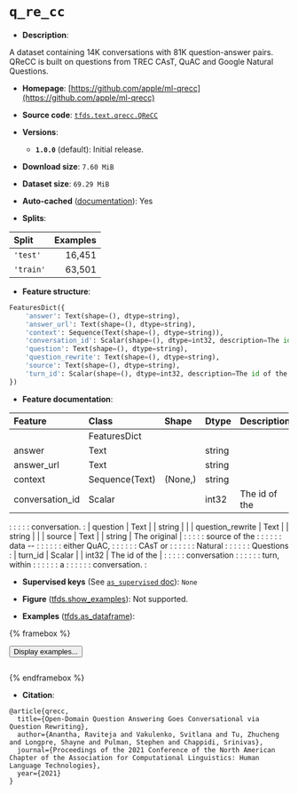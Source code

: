 <div itemscope itemtype="http://schema.org/Dataset">
  <div itemscope itemprop="includedInDataCatalog" itemtype="http://schema.org/DataCatalog">
    <meta itemprop="name" content="TensorFlow Datasets" />
  </div>
  <meta itemprop="name" content="q_re_cc" />
  <meta itemprop="description" content="A dataset containing 14K conversations with 81K question-answer pairs. QReCC is built on questions from TREC CAsT, QuAC and Google Natural Questions.&#10;&#10;To use this dataset:&#10;&#10;```python&#10;import tensorflow_datasets as tfds&#10;&#10;ds = tfds.load(&#x27;q_re_cc&#x27;, split=&#x27;train&#x27;)&#10;for ex in ds.take(4):&#10;  print(ex)&#10;```&#10;&#10;See [the guide](https://www.tensorflow.org/datasets/overview) for more&#10;informations on [tensorflow_datasets](https://www.tensorflow.org/datasets).&#10;&#10;" />
  <meta itemprop="url" content="https://www.tensorflow.org/datasets/catalog/q_re_cc" />
  <meta itemprop="sameAs" content="https://github.com/apple/ml-qrecc" />
  <meta itemprop="citation" content="@article{qrecc,&#10;  title={Open-Domain Question Answering Goes Conversational via Question Rewriting},&#10;  author={Anantha, Raviteja and Vakulenko, Svitlana and Tu, Zhucheng and Longpre, Shayne and Pulman, Stephen and Chappidi, Srinivas},&#10;  journal={Proceedings of the 2021 Conference of the North American Chapter of the Association for Computational Linguistics: Human Language Technologies},&#10;  year={2021}&#10;}" />
</div>

# `q_re_cc`


*   **Description**:

A dataset containing 14K conversations with 81K question-answer pairs. QReCC is
built on questions from TREC CAsT, QuAC and Google Natural Questions.

*   **Homepage**:
    [https://github.com/apple/ml-qrecc](https://github.com/apple/ml-qrecc)

*   **Source code**:
    [`tfds.text.qrecc.QReCC`](https://github.com/tensorflow/datasets/tree/master/tensorflow_datasets/text/qrecc/qrecc.py)

*   **Versions**:

    *   **`1.0.0`** (default): Initial release.

*   **Download size**: `7.60 MiB`

*   **Dataset size**: `69.29 MiB`

*   **Auto-cached**
    ([documentation](https://www.tensorflow.org/datasets/performances#auto-caching)):
    Yes

*   **Splits**:

Split     | Examples
:-------- | -------:
`'test'`  | 16,451
`'train'` | 63,501

*   **Feature structure**:

```python
FeaturesDict({
    'answer': Text(shape=(), dtype=string),
    'answer_url': Text(shape=(), dtype=string),
    'context': Sequence(Text(shape=(), dtype=string)),
    'conversation_id': Scalar(shape=(), dtype=int32, description=The id of the conversation.),
    'question': Text(shape=(), dtype=string),
    'question_rewrite': Text(shape=(), dtype=string),
    'source': Text(shape=(), dtype=string),
    'turn_id': Scalar(shape=(), dtype=int32, description=The id of the conversation turn, within a conversation.),
})
```

*   **Feature documentation**:

| Feature          | Class          | Shape   | Dtype  | Description   |
| :--------------- | :------------- | :------ | :----- | :------------ |
|                  | FeaturesDict   |         |        |               |
| answer           | Text           |         | string |               |
| answer_url       | Text           |         | string |               |
| context          | Sequence(Text) | (None,) | string |               |
| conversation_id  | Scalar         |         | int32  | The id of the |
:                  :                :         :        : conversation. :
| question         | Text           |         | string |               |
| question_rewrite | Text           |         | string |               |
| source           | Text           |         | string | The original  |
:                  :                :         :        : source of the :
:                  :                :         :        : data --       :
:                  :                :         :        : either QuAC,  :
:                  :                :         :        : CAsT or       :
:                  :                :         :        : Natural       :
:                  :                :         :        : Questions     :
| turn_id          | Scalar         |         | int32  | The id of the |
:                  :                :         :        : conversation  :
:                  :                :         :        : turn, within  :
:                  :                :         :        : a             :
:                  :                :         :        : conversation. :

*   **Supervised keys** (See
    [`as_supervised` doc](https://www.tensorflow.org/datasets/api_docs/python/tfds/load#args)):
    `None`

*   **Figure**
    ([tfds.show_examples](https://www.tensorflow.org/datasets/api_docs/python/tfds/visualization/show_examples)):
    Not supported.

*   **Examples**
    ([tfds.as_dataframe](https://www.tensorflow.org/datasets/api_docs/python/tfds/as_dataframe)):

<!-- mdformat off(HTML should not be auto-formatted) -->

{% framebox %}

<button id="displaydataframe">Display examples...</button>
<div id="dataframecontent" style="overflow-x:auto"></div>
<script>
const url = "https://storage.googleapis.com/tfds-data/visualization/dataframe/q_re_cc-1.0.0.html";
const dataButton = document.getElementById('displaydataframe');
dataButton.addEventListener('click', async () => {
  // Disable the button after clicking (dataframe loaded only once).
  dataButton.disabled = true;

  const contentPane = document.getElementById('dataframecontent');
  try {
    const response = await fetch(url);
    // Error response codes don't throw an error, so force an error to show
    // the error message.
    if (!response.ok) throw Error(response.statusText);

    const data = await response.text();
    contentPane.innerHTML = data;
  } catch (e) {
    contentPane.innerHTML =
        'Error loading examples. If the error persist, please open '
        + 'a new issue.';
  }
});
</script>

{% endframebox %}

<!-- mdformat on -->

*   **Citation**:

```
@article{qrecc,
  title={Open-Domain Question Answering Goes Conversational via Question Rewriting},
  author={Anantha, Raviteja and Vakulenko, Svitlana and Tu, Zhucheng and Longpre, Shayne and Pulman, Stephen and Chappidi, Srinivas},
  journal={Proceedings of the 2021 Conference of the North American Chapter of the Association for Computational Linguistics: Human Language Technologies},
  year={2021}
}
```

